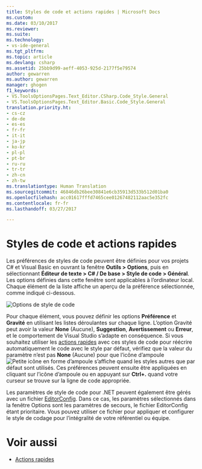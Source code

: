 ```yaml
---
title: Styles de code et actions rapides | Microsoft Docs
ms.custom: 
ms.date: 03/10/2017
ms.reviewer: 
ms.suite: 
ms.technology:
- vs-ide-general
ms.tgt_pltfrm: 
ms.topic: article
ms.devlang: csharp
ms.assetid: 25bb9d99-aeff-4053-925d-2177f5e79574
author: gewarren
ms.author: gewarren
manager: ghogen
f1_keywords:
- VS.ToolsOptionsPages.Text_Editor.CSharp.Code_Style.General
- VS.ToolsOptionsPages.Text_Editor.Basic.Code_Style.General
translation.priority.ht:
- cs-cz
- de-de
- es-es
- fr-fr
- it-it
- ja-jp
- ko-kr
- pl-pl
- pt-br
- ru-ru
- tr-tr
- zh-cn
- zh-tw
ms.translationtype: Human Translation
ms.sourcegitcommit: 46846db26bee30841e6cb35913d533b512d01ba0
ms.openlocfilehash: acc01617fffd7465cee01267482112aac5e352fc
ms.contentlocale: fr-fr
ms.lasthandoff: 03/27/2017

---
```


# <a name="code-styles-and-quick-actions"></a>Styles de code et actions rapides
Les préférences de styles de code peuvent être définies pour vos projets C# et Visual Basic en ouvrant la fenêtre **Outils > Options**, puis en sélectionnant **Éditeur de texte > C# / De base > Style de code > Général**.  Les options définies dans cette fenêtre sont applicables à l’ordinateur local.  Chaque élément de la liste affiche un aperçu de la préférence sélectionnée, comme indiqué ci-dessous.

![Options de style de code](media/code-style-quick-actions-dialog.png)

Pour chaque élément, vous pouvez définir les options **Préférence** et **Gravité** en utilisant les listes déroulantes sur chaque ligne.  L’option Gravité peut avoir la valeur **None** (Aucune), **Suggestion**, **Avertissement** ou **Erreur**, et le comportement de Visual Studio s’adapte en conséquence.  Si vous souhaitez utiliser les [actions rapides](quick-actions.md) avec ces styles de code pour réécrire automatiquement le code avec le style par défaut, vérifiez que la valeur du paramètre n’est pas **None** (Aucune) pour que l’icône d’ampoule ![Petite icône en forme d’ampoule](media/vs2015_lightbulbsmall.png "VS2017_LightBulbSmall") s’affiche quand les styles autres que par défaut sont utilisés.  Ces préférences peuvent ensuite être appliquées en cliquant sur l’icône d’ampoule ou en appuyant sur **Ctrl+.** quand votre curseur se trouve sur la ligne de code appropriée.

Les paramètres de style de code pour .NET peuvent également être gérés avec un fichier [EditorConfig](editorconfig-code-style-settings-reference.md).  Dans ce cas, les paramètres sélectionnés dans la fenêtre Options sont les paramètres de secours, le fichier EditorConfig étant prioritaire.  Vous pouvez utiliser ce fichier pour appliquer et configurer le style de codage pour l’intégralité de votre référentiel ou équipe.

# <a name="see-also"></a>Voir aussi
* [Actions rapides](quick-actions.md)
